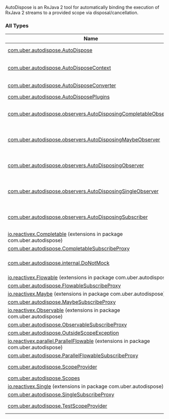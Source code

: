 

AutoDispose is an RxJava 2 tool for automatically binding the execution of RxJava 2 streams to a
provided scope via disposal/cancellation.

### All Types

| Name | Summary |
|---|---|
| [com.uber.autodispose.AutoDispose](../com.uber.autodispose/-auto-dispose/index.md) | Factories for autodispose converters that can be used with RxJava types' corresponding `as(...)` methods to transform them into auto-disposing streams.  |
| [com.uber.autodispose.AutoDisposeContext](../com.uber.autodispose/-auto-dispose-context/index.md) | A context intended for use as `AutoDisposeContext.() -> Unit` function body parameters where zero-arg [autoDispose](../com.uber.autodispose/-auto-dispose-context/auto-dispose.md) functions can be called. This should be backed by an underlying [Completable](http://reactivex.io/RxJava/2.x/javadoc/io/reactivex/Completable.html) or [ScopeProvider](../com.uber.autodispose/-scope-provider/index.md). |
| [com.uber.autodispose.AutoDisposeConverter](../com.uber.autodispose/-auto-dispose-converter.md) | A custom converter that implements all the RxJava types converters, for use with the `as()` operator. |
| [com.uber.autodispose.AutoDisposePlugins](../com.uber.autodispose/-auto-dispose-plugins/index.md) | Utility class to inject handlers to certain standard autodispose-lifecycle operations. |
| [com.uber.autodispose.observers.AutoDisposingCompletableObserver](../com.uber.autodispose.observers/-auto-disposing-completable-observer/index.md) | A ``[`Disposable`](http://reactivex.io/RxJava/2.x/javadoc/io/reactivex/disposables/Disposable.html) ``[`CompletableObserver`](http://reactivex.io/RxJava/2.x/javadoc/io/reactivex/CompletableObserver.html) that can automatically dispose itself. Interface here for type safety but enforcement is left to the implementation. |
| [com.uber.autodispose.observers.AutoDisposingMaybeObserver](../com.uber.autodispose.observers/-auto-disposing-maybe-observer/index.md) | A ``[`Disposable`](http://reactivex.io/RxJava/2.x/javadoc/io/reactivex/disposables/Disposable.html) ``[`MaybeObserver`](http://reactivex.io/RxJava/2.x/javadoc/io/reactivex/MaybeObserver.html) that can automatically dispose itself. Interface here for type safety but enforcement is left to the implementation. |
| [com.uber.autodispose.observers.AutoDisposingObserver](../com.uber.autodispose.observers/-auto-disposing-observer/index.md) | A ``[`Disposable`](http://reactivex.io/RxJava/2.x/javadoc/io/reactivex/disposables/Disposable.html) ``[`Observer`](http://reactivex.io/RxJava/2.x/javadoc/io/reactivex/Observer.html) that can automatically dispose itself. Interface here for type safety but enforcement is left to the implementation. |
| [com.uber.autodispose.observers.AutoDisposingSingleObserver](../com.uber.autodispose.observers/-auto-disposing-single-observer/index.md) | A ``[`Disposable`](http://reactivex.io/RxJava/2.x/javadoc/io/reactivex/disposables/Disposable.html) ``[`SingleObserver`](http://reactivex.io/RxJava/2.x/javadoc/io/reactivex/SingleObserver.html) that can automatically dispose itself. Interface here for type safety but enforcement is left to the implementation. |
| [com.uber.autodispose.observers.AutoDisposingSubscriber](../com.uber.autodispose.observers/-auto-disposing-subscriber/index.md) | A ``[`Disposable`](http://reactivex.io/RxJava/2.x/javadoc/io/reactivex/disposables/Disposable.html) ``[`Subscriber`](#) that can automatically dispose itself. Interface here for type safety but enforcement is left to the implementation. |
| [io.reactivex.Completable](../com.uber.autodispose/io.reactivex.-completable/index.md) (extensions in package com.uber.autodispose) |  |
| [com.uber.autodispose.CompletableSubscribeProxy](../com.uber.autodispose/-completable-subscribe-proxy/index.md) | Subscribe proxy that matches ``[`Completable`](http://reactivex.io/RxJava/2.x/javadoc/io/reactivex/Completable.html)'s subscribe overloads. |
| [com.uber.autodispose.internal.DoNotMock](../com.uber.autodispose.internal/-do-not-mock/index.md) | This annotation indicates that a given type should not be mocked. This is a copy of what was in Error-Prone's annotations artifact before it was removed, but left for documentation purposes.  |
| [io.reactivex.Flowable](../com.uber.autodispose/io.reactivex.-flowable/index.md) (extensions in package com.uber.autodispose) |  |
| [com.uber.autodispose.FlowableSubscribeProxy](../com.uber.autodispose/-flowable-subscribe-proxy/index.md) | Subscribe proxy that matches ``[`Flowable`](http://reactivex.io/RxJava/2.x/javadoc/io/reactivex/Flowable.html)'s subscribe overloads. |
| [io.reactivex.Maybe](../com.uber.autodispose/io.reactivex.-maybe/index.md) (extensions in package com.uber.autodispose) |  |
| [com.uber.autodispose.MaybeSubscribeProxy](../com.uber.autodispose/-maybe-subscribe-proxy/index.md) | Subscribe proxy that matches ``[`Maybe`](http://reactivex.io/RxJava/2.x/javadoc/io/reactivex/Maybe.html)'s subscribe overloads. |
| [io.reactivex.Observable](../com.uber.autodispose/io.reactivex.-observable/index.md) (extensions in package com.uber.autodispose) |  |
| [com.uber.autodispose.ObservableSubscribeProxy](../com.uber.autodispose/-observable-subscribe-proxy/index.md) | Subscribe proxy that matches ``[`Observable`](http://reactivex.io/RxJava/2.x/javadoc/io/reactivex/Observable.html)'s subscribe overloads. |
| [com.uber.autodispose.OutsideScopeException](../com.uber.autodispose/-outside-scope-exception/index.md) | Signifies an error occurred due to execution starting outside the lifecycle. |
| [io.reactivex.parallel.ParallelFlowable](../com.uber.autodispose/io.reactivex.parallel.-parallel-flowable/index.md) (extensions in package com.uber.autodispose) |  |
| [com.uber.autodispose.ParallelFlowableSubscribeProxy](../com.uber.autodispose/-parallel-flowable-subscribe-proxy/index.md) | Subscribe proxy that matches ``[`ParallelFlowable`](http://reactivex.io/RxJava/2.x/javadoc/io/reactivex/parallel/ParallelFlowable.html)'s subscribe overloads. |
| [com.uber.autodispose.ScopeProvider](../com.uber.autodispose/-scope-provider/index.md) | Provides a ``[`CompletableSource`](http://reactivex.io/RxJava/2.x/javadoc/io/reactivex/CompletableSource.html) representation of a scope. The emission of this is the signal |
| [com.uber.autodispose.Scopes](../com.uber.autodispose/-scopes/index.md) | Utilities for dealing with AutoDispose scopes. |
| [io.reactivex.Single](../com.uber.autodispose/io.reactivex.-single/index.md) (extensions in package com.uber.autodispose) |  |
| [com.uber.autodispose.SingleSubscribeProxy](../com.uber.autodispose/-single-subscribe-proxy/index.md) | Subscribe proxy that matches ``[`Single`](http://reactivex.io/RxJava/2.x/javadoc/io/reactivex/Single.html)'s subscribe overloads. |
| [com.uber.autodispose.TestScopeProvider](../com.uber.autodispose/-test-scope-provider/index.md) | ScopeProvider implementation for testing. You can either back it with your own instance, or just stub it in place and use its public emit APIs. |
